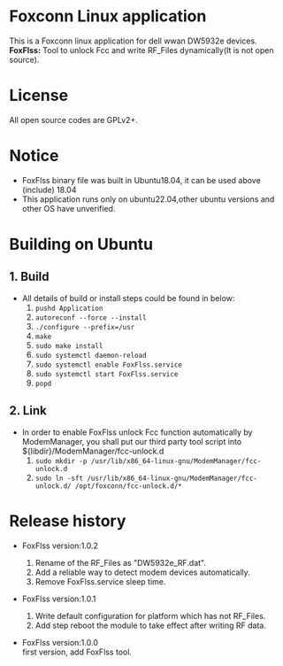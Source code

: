 # Foxconn Linux application
This is a Foxconn linux application for dell wwan DW5932e devices.<br>
  **FoxFlss:** Tool to unlock Fcc and write RF_Files dynamically(It is not open source).<br>

# License
All open source codes are GPLv2+.<br>

# Notice
  - FoxFlss binary file was built in Ubuntu18.04, it can be used above (include) 18.04<br>
  - This application runs only on ubuntu22.04,other ubuntu versions and other OS have unverified.

# Building on Ubuntu

## 1. Build
- All details of build or install steps could be found in below:
    1. `pushd Application`
    2. `autoreconf --force --install`
    3. `./configure --prefix=/usr`
    4. `make`
    5. `sudo make install`
    6. `sudo systemctl daemon-reload`
    7. `sudo systemctl enable FoxFlss.service`
    8. `sudo systemctl start FoxFlss.service`
    9. `popd`

## 2. Link
- In order to enable FoxFlss unlock Fcc function automatically by ModemManager, you shall put our third party tool script into ${libdir}/ModemManager/fcc-unlock.d
    1. `sudo mkdir -p /usr/lib/x86_64-linux-gnu/ModemManager/fcc-unlock.d`
    2. `sudo ln -sft /usr/lib/x86_64-linux-gnu/ModemManager/fcc-unlock.d/ /opt/foxconn/fcc-unlock.d/*`

# Release history
- FoxFlss version:1.0.2<br>
    1. Rename of the RF_Files as "DW5932e_RF.dat".<br>
    2. Add a reliable way to detect modem devices automatically.<br>
    3. Remove FoxFlss.service sleep time.<br>

- FoxFlss version:1.0.1<br>
    1. Write default configuration for platform which has not RF_Files.<br>
    2. Add step reboot the module to take effect after writing RF data.<br>

- FoxFlss version:1.0.0<br>
  first version, add FoxFlss tool.<br>
